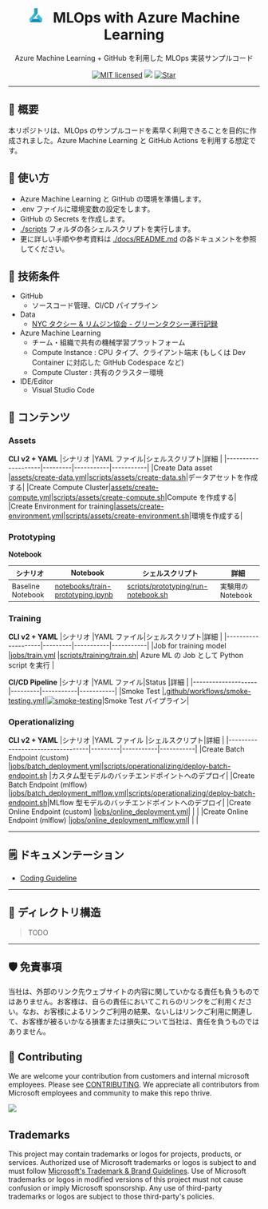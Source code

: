 <div align="center">
<h1>
<img width="30", src="./docs/images/azureml-icon.svg"> 
&nbsp;
MLOps with Azure Machine Learning
</h1>
Azure Machine Learning + GitHub を利用した MLOps 実装サンプルコード

[![MIT licensed](https://img.shields.io/badge/license-MIT-brightgreen.svg)](LICENSE)
[![](https://img.shields.io/github/contributors-anon/Azure/MLInsider-MLOps)](https://github.com/Azure/MLInsider-MLOps/graphs/contributors)
[![Star](https://img.shields.io/github/stars/Azure/MLInsider-MLOps.svg)](https://github.com/Azure/MLInsider-MLOps)


</div>

---

## 👋 概要
本リポジトリは、MLOps のサンプルコードを素早く利用できることを目的に作成されました。Azure Machine Learning と GitHub Actions を利用する想定です。 


## 🚀 使い方
- Azure Machine Learning と GitHub の環境を準備します。
- .env ファイルに環境変数の設定をします。
- GitHub の Secrets を作成します。
- [./scripts](./scripts) フォルダの各シェルスクリプトを実行します。
- 更に詳しい手順や参考資料は [./docs/README.md](./docs/README.md) の各ドキュメントを参照してください。


## 📝 技術条件
- GitHub
    - ソースコード管理、CI/CD パイプライン
- Data
    - [NYC タクシー & リムジン協会 - グリーンタクシー運行記録](https://learn.microsoft.com/ja-jp/azure/open-datasets/dataset-taxi-green?tabs=azureml-opendatasets)
- Azure Machine Learning
    - チーム・組織で共有の機械学習プラットフォーム
    - Compute Instance : CPU タイプ、クライアント端末 (もしくは Dev Container に対応した GitHub Codespace など)
    - Compute Cluster : 共有のクラスター環境
- IDE/Editor
    - Visual Studio Code

## 📁 コンテンツ
### Assets
**CLI v2 + YAML**
|シナリオ              |YAML ファイル|シェルスクリプト|詳細        |
|--------------------|---------|-----------|-----------|
|Create Data asset   |[assets/create-data.yml](assets/create-data.yml)|[scripts/assets/create-data.sh](scripts/assets/create-data.sh)|データアセットを作成する|
|Create Compute Cluster|[assets/create-compute.yml](assets/create-compute.yml)|[scripts/assets/create-compute.sh](scripts/assets/create-compute.sh)|Compute を作成する|
|Create Environment for training|[assets/create-environment.yml](assets/create-environment.yml)|[scripts/assets/create-environment.sh](scripts/assets/create-environment.sh)|環境を作成する|

### Prototyping
**Notebook**

|シナリオ              |Notebook|シェルスクリプト|詳細        |
|--------------------|---------|-----------|-----------|
|Baseline Notebook   |[notebooks/train-prototyping.ipynb](notebooks/train-prototyping.ipynb)|[scripts/prototyping/run-notebook.sh](scripts/prototyping/run-notebook.sh)|実験用の Notebook|


### Training
**CLI v2 + YAML**
|シナリオ              |YAML ファイル|シェルスクリプト|詳細        |
|--------------------|---------|-----------|-----------|
|Job for training model |[jobs/train.yml](jobs/train.yml)           |[scripts/training/train.sh](scripts/training/train.sh)| Azure ML の Job として Python script を実行 |


**CI/CD Pipeline**
|シナリオ              |YAML ファイル|Status     |詳細        |
|--------------------|---------|-----------|-----------|
|Smoke Test          |[.github/workflows/smoke-testing.yml](.github/workflows/smoke-testing.yml)|[![smoke-testing](https://github.com/Azure/MLInsider-MLOps/actions/workflows/smoke-testing.yml/badge.svg)](https://github.com/Azure/MLInsider-MLOps/actions/workflows/smoke-testing.yml)|Smoke Test パイプライン|


### Operationalizing
**CLI v2 + YAML**
|シナリオ                            |YAML ファイル |シェルスクリプト|詳細        |
|----------------------------------|---------|-----------|-----------|
|Create Batch Endpoint (custom)  |[jobs/batch_deployment.yml](jobs/batch_deployment.yml)|[scripts/operationalizing/deploy-batch-endpoint.sh](scripts/operationalizing/deploy-batch-endpoint-custom.sh)           |カスタム型モデルのバッチエンドポイントへのデプロイ|
|Create Batch Endpoint (mlflow)  |[jobs/batch_deployment_mlflow.yml](jobs/batch_deployment_mlflow.yml)|[scripts/operationalizing/deploy-batch-endpoint.sh](scripts/operationalizing/deploy-online-endpoint-mlflow.sh)|MLflow 型モデルのバッチエンドポイントへのデプロイ|
|Create Online Endpoint (custom)  |[jobs/online_deployment.yml](jobs/online_deployment.yml)|           |           |
|Create Online Endpoint (mlflow)  |[jobs/online_deployment_mlflow.yml](jobs/online_deployment_mlflow.yml)|           |           |

---
## 🗒️ ドキュメンテーション
- [Coding Guideline](./docs/coding-guidelines.md)
---
## 📄 ディレクトリ構造

>TODO

---

## 🛡 免責事項
当社は、外部のリンク先ウェブサイトの内容に関していかなる責任も負うものではありません。お客様は、自らの責任においてこれらのリンクをご利用ください。なお、お客様によるリンクご利用の結果、ないしはリンクご利用に関連して、お客様が被るいかなる損害または損失について当社は、責任を負うものではありません。

## 🤝 Contributing

We are welcome your contribution from customers and internal microsoft employees. Please see [CONTRIBUTING](./CONTRIBUTING.md). We appreciate all contributors from Microsoft employees and community to make this repo thrive.


<a href="https://github.com/Azure/MLInsider-MLOps/graphs/contributors"><img src="https://contrib.rocks/image?repo=Azure/MLInsider-MLOps&max=240&columns=18" /></a>

## Trademarks

This project may contain trademarks or logos for projects, products, or services. Authorized use of Microsoft
trademarks or logos is subject to and must follow
[Microsoft's Trademark & Brand Guidelines](https://www.microsoft.com/en-us/legal/intellectualproperty/trademarks/usage/general).
Use of Microsoft trademarks or logos in modified versions of this project must not cause confusion or imply Microsoft sponsorship.
Any use of third-party trademarks or logos are subject to those third-party's policies.
